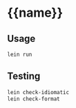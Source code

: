 # {{name}}

## Usage

```sh
lein run
```

## Testing

``` sh
lein check-idiomatic
lein check-format
```
